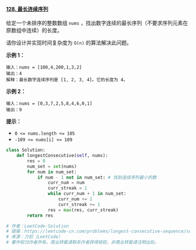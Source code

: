 #### [128. 最长连续序列](https://leetcode-cn.com/problems/longest-consecutive-sequence/)

给定一个未排序的整数数组 `nums` ，找出数字连续的最长序列（不要求序列元素在原数组中连续）的长度。

请你设计并实现时间复杂度为 `O(n)` 的算法解决此问题。

 

**示例 1：**

```
输入：nums = [100,4,200,1,3,2]
输出：4
解释：最长数字连续序列是 [1, 2, 3, 4]。它的长度为 4。
```

**示例 2：**

```
输入：nums = [0,3,7,2,5,8,4,6,0,1]
输出：9
```

 

**提示：**

- `0 <= nums.length <= 105`
- `-109 <= nums[i] <= 109`

```python
class Solution:
    def longestConsecutive(self, nums):
        res = 0
        num_set = set(nums)
        for num in num_set:
            if num - 1 not in num_set: # 找到连续序列最小的数
                curr_num = num
                curr_streak = 1
                while curr_num + 1 in num_set:
                    curr_num += 1
                    curr_streak += 1
                res = max(res, curr_streak)
        return res

# 作者：LeetCode-Solution
# 链接：https://leetcode-cn.com/problems/longest-consecutive-sequence/solution/zui-chang-lian-xu-xu-lie-by-leetcode-solution/
# 来源：力扣（LeetCode）
# 著作权归作者所有。商业转载请联系作者获得授权，非商业转载请注明出处。
```

